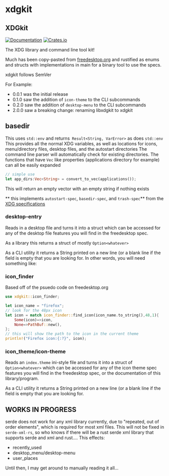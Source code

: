 # xdgkit

## XDGkit
[![Documentation](https://docs.rs/xdgkit/badge.svg)](https://docs.rs/xdgkit)
[![Crates.io](https://img.shields.io/crates/v/xdgkit.svg)](https://crates.io/crates/xdgkit)


The XDG library and command line tool kit!

Much has been copy-pasted from [freedesktop.org](http://freedesktop.org) and rustified as enums and structs with implementations in main for a binary tool to use the specs.

xdgkit follows SemVer

For Example:
 * 0.0.1 was the initial release
 * 0.1.0 saw the addition of `icon-theme` to the CLI subcommands
 * 0.2.0 saw the addition of `desktop-menu` to the CLI subcommands
 * 2.0.0 saw a breaking change: renaming libxdgkit to xdgkit


 ## basedir

This uses `std::env` and returns` Result<String, VarError>` as does `std::env`
This provides all the normal XDG variables, as well as locations for icons, menu/directory files, desktop files, and the autostart directories
The command line parser will automatically check for existing directories.
The functions that have `Vec` like properties (applications directory for example) can all be easily expanded
```rust
// simple use
let app_dirs:Vec<String> = convert_to_vec(applications());
```
This will return an empty vector with an empty string if nothing exists

** this implements `autostart-spec`, `basedir-spec`, and `trash-spec`** from the [XDG specifications](https://specifications.freedesktop.org/)

### desktop-entry

Reads in a desktop file and turns it into a struct which can be accessed for any of the desktop file features you will find in the freedesktop spec.

As a library this returns a struct of mostly `Option<whatever>`

As a CLI utility it returns a String printed on a new line (or a blank line if the field is empty that you are looking for. In other words, you will need something like:

### icon_finder

Based off of the psuedo code on freedesktop.org
```rust
use xdgkit::icon_finder;

let icon_name = "firefox";
// look for the 48px icon
let icon = match icon_finder::find_icon(icon_name.to_string(),48,1){
    Some(icon)=>icon,
    None=>PathBuf::new(),
};
// this will show the path to the icon in the current theme
println!("Firefox icon:{:?}", icon);
```


### icon_theme/icon-theme

Reads an `index.theme` ini-style file and turns it into a struct of `Option<whatever>` which can be accessed for any of the icon theme spec features you will find in the freedesktop spec, or the documentation of this library/program.

As a CLI utility it returns a String printed on a new line (or a blank line if the field is empty that you are looking for.

## WORKS IN PROGRESS

serde does not work for any xml library currently, due to "repeated, out of order elements", which is required for most xml files.  This will not be fixed in `serde-xml-rs`, so who knows if there will be a rust serde xml library that supports serde and xml and rust....
This effects:

 * recently_used
 * desktop_menu/desktop-menu
 * user_places


Until then, I may get around to manually reading it all...

